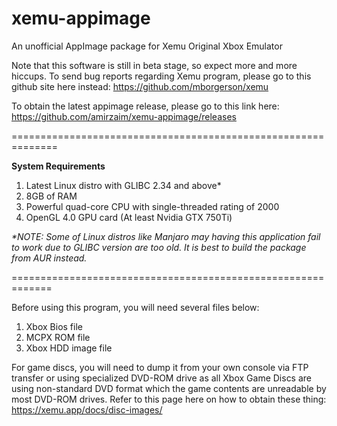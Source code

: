 # xemu-appimage
An unofficial AppImage package for Xemu Original Xbox Emulator

Note that this software is still in beta stage, so expect more and more hiccups. To send bug reports regarding Xemu program, please go to this github site here instead: https://github.com/mborgerson/xemu

To obtain the latest appimage release, please go to this link here: https://github.com/amirzaim/xemu-appimage/releases

==============================================================

<b>System Requirements</b>
1. Latest Linux distro with GLIBC 2.34 and above*
2. 8GB of RAM
3. Powerful quad-core CPU with single-threaded rating of 2000
4. OpenGL 4.0 GPU card (At least Nvidia GTX 750Ti)

<i>*NOTE: Some of Linux distros like Manjaro may having this application fail to work due to GLIBC version are too old. It is best to build the package from AUR instead.</i>

=============================================================

Before using this program, you will need several files below:
1. Xbox Bios file
2. MCPX ROM file
3. Xbox HDD image file

For game discs, you will need to dump it from your own console via FTP transfer or using specialized DVD-ROM drive as all Xbox Game Discs are using non-standard DVD format which the game contents are unreadable by most DVD-ROM drives. Refer to this page here on how to obtain these thing: https://xemu.app/docs/disc-images/
